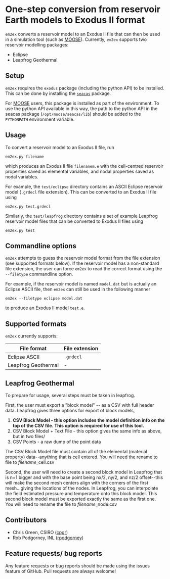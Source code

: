 # One-step conversion from reservoir Earth models to Exodus II format

`em2ex` converts a reservoir model to an Exodus II file that can then be used in
a simulation tool (such as [MOOSE](http://www.mooseframework.org)). Currently, `em2ex`
supports two reservoir modelling packages:

- Eclipse
- Leapfrog Geothermal

## Setup

`em2ex` requires the `exodus` package (including the python API) to be installed. This can be done by installing the [`seacas`](https://github.com/gsjaardema/seacas) package.

For [MOOSE](http://www.mooseframework.org) users, this package is installed as part of
the environment. To use the python API available in this way, the path to the python API in the seacas package (`/opt/moose/seacas/lib`) should be added to the `PYTHONPATH` environment variable.

## Usage

To convert a reservoir model to an Exodus II file, run

```
em2ex.py filename
```

which produces an Exodus II file `filenanem.e` with the cell-centred reservoir properties saved
as elemental variables, and nodal properties saved as nodal variables.

For example, the `test/eclipse` directory contains an ASCII Eclipse reservoir model (`.grdecl` file extension). This can be converted to an Exodus II file using
```
em2ex.py test.grdecl
```

Similarly, the `test/leapfrog` directory contains a set of example Leapfrog reservoir model files that can be converted to Exodus II files using
```
em2ex.py test
```

## Commandline options

`em2ex` attempts to guess the reservoir model format from the file extension (see supported formats below). If the reservoir model has a non-standard file extension, the user can force
`em2ex` to read the correct format using the `--filetype` commandline option.

For example, if the reservoir model is named `model.dat` but is actually an Eclipse ASCII
file, then `em2ex` can still be used in the following manner

```
em2ex --filetype eclipse model.dat
```

to produce an Exodus II model `test.e`.

## Supported formats

`em2ex` currently supports:

| File format | File extension |
| ----------- | -------------- |
| Eclipse ASCII | `.grdecl`      |
| Leapfrog Geothermal | - |

## Leapfrog Geothermal

To prepare for usage, several steps must be taken in leapfrog.

First, the user must export a "block model" -- as a CSV with full header data.  Leapfrog gives three options for export of block models,

  1. **CSV Block Model - this option includes the model definition info on the top of the CSV file.  This option is required for use of this tool.**
  2. CSV Block Model + Text File - this option gives the same info as above, but in two files/
  3. CSV Points - a raw dump of the point data

The CSV Block Model file must contain all of the elemental (material property) data--anything that is cell entered.  You will need the rename to file to *filename*_cell.csv

Second, the user will need to create a second block model in Leapfrog that is n+1 bigger and with the base point being nx/2, ny/2, and nz/2 offset--this will make the second mesh centers align with the corners of the first mesh...giving the locations of the nodes.  In Leapfrog, you can interpolate the field estimated pressure and temperature onto this block model.  This second block model must be exported exactly the same as the first one.  You will need to rename the file to *filename*_node.csv

## Contributors

- Chris Green, CSIRO ([cpgr](https://github.com/cpgr))
- Rob Podgorney, INL ([rpodgorney](https://github.com/rpodgorney))

## Feature requests/ bug reports

Any feature requests or bug reports should be made using the issues feature of GitHub. Pull requests are always welcome!
